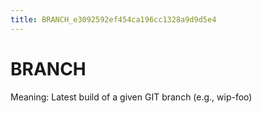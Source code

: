```yaml
---
title: BRANCH_e3092592ef454ca196cc1328a9d9d5e4
---
```


# BRANCH

Meaning: Latest build of a given GIT branch (e.g., wip-foo)
